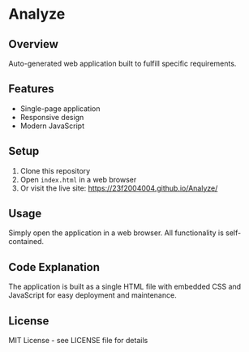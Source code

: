 # Analyze

## Overview
Auto-generated web application built to fulfill specific requirements.

## Features
- Single-page application
- Responsive design
- Modern JavaScript

## Setup
1. Clone this repository
2. Open `index.html` in a web browser
3. Or visit the live site: https://23f2004004.github.io/Analyze/

## Usage
Simply open the application in a web browser. All functionality is self-contained.

## Code Explanation
The application is built as a single HTML file with embedded CSS and JavaScript for easy deployment and maintenance.

## License
MIT License - see LICENSE file for details
